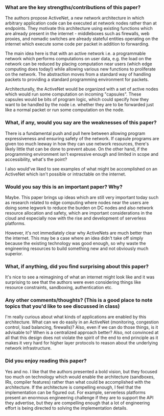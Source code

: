 ### What are the key strengths/contributions of this paper?

The authors propose ActiveNet, a new network architecture in which arbitrary application code can be executed at network nodes rather than at endpoints. They motivate this architecture using existing functions which are already present in the internet - middleboxes such as firewalls, web proxies, and nomadic switches are already stateful entities operating on the internet which execute some code per packet in addition to forwarding. 

The main idea here is that with an active network i.e. a programmable network which performs computations on user data, e.g. the load on the network can be reduced by placing computation near users (which edge computing does today!) while allowing various new functions to proliferate on the network. The abstraction moves from a standard way of handling packets to providing a standard programming environment for packets.

Architecturally, the ActiveNet would be organized with a set of active nodes which would run some computation on incoming "capsules". These capsules would be bits of program logic, which could specify how they want to be handled by the node i.e. whether they are to be forwarded just like a normal packet or run some computation on the node.

### What, if any, would you say are the weaknesses of this paper?

There is a fundamental push and pull here between allowing program expressiveness and ensuring safety of the network. If capsule programs are given too much leeway in how they can use network resources, there's likely little that can be done to prevent abuse. On the other hand, if the programming environment isn't expressive enough and limited in scope and accessibility, what's the point? 

I also would've liked to see examples of what might be accomplished on an ActiveNet which isn't possible or intractable on the internet.

### Would you say this is an important paper? Why?

Maybe. This paper brings up ideas which are still very important today such as research related to edge computing where nodes near the users are doing some legwork to reduce the burden on DC nodes and also network resource allocation and safety, which are important considerations in the cloud and especially now with the rise and development of serverless platforms.

However, it's not immediately clear why ActiveNets are much better than the internet. This may be a case where an idea didn't take off simply because the existing technology was good enough, so why waste the engineering resources to build something new and not obviously much superior.

### What, if anything, did you find surprising about this paper?

It's nice to see a reimagining of what an internet might look like and it was surprising to see that the authors were even considering things like resource constraints, sandboxing, authentication etc. 

### Any other comments/thoughts? (This is a good place to note topics that you'd like to see discussed in class)

I'm really curious about what kinds of applications are enabled by this architecture. What can we do easily in an ActiveNet (monitoring, congestion control, load balancing, firewalls)? Also, even if we can do those things, is it advisable to? When is a centralized approach better? Also, not convinced at all that this design does not violate the spirit of the end to end principle as it makes it very hard for higher layer protocols to reason about the underlying network infrastructure.

### Did you enjoy reading this paper?

Yes and no. I like that the authors presented a bold vision, but they focused too much on technology which would enable the architecture (sandboxes, IRs, compiler features) rather than what could be accomplished with the architecture. If the architecture is compelling enough, I feel that the implementation can be figured out. For example, serverless platforms present an enormous engineering challenge if they are to support the API they advertise, but they are compelling enough that a lot of engineering effort is being directed to solving the implementation details.